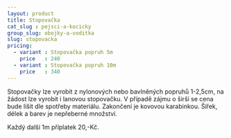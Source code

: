 ```yaml
---
layout: product
title: Stopovačka
cat_slug : pejsci-a-kocicky
group_slug: obojky-a-voditka
slug: stopovacka
pricing:
  - variant : Stopovačka popruh 5m
    price   : 240
  - variant : Stopovačka popruh 10m
    price   : 340
---
```


Stopovačky lze vyrobit z nylonových nebo bavlněných popruhů 1-2,5cm, na žádost lze vyrobit i lanovou stopovačku. V případě zájmu o širší se cena bude lišit dle spotřeby materiálu. Zakončení je kovovou karabinkou. Šířek, délek a barev je nepřeberné množství.


Každý další 1m příplatek 20,-Kč.

